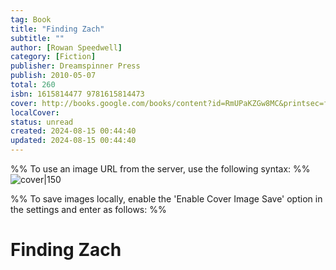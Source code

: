 ```yaml
---
tag: Book
title: "Finding Zach"
subtitle: ""
author: [Rowan Speedwell]
category: [Fiction]
publisher: Dreamspinner Press
publish: 2010-05-07
total: 260
isbn: 1615814477 9781615814473
cover: http://books.google.com/books/content?id=RmUPaKZGw8MC&printsec=frontcover&img=1&zoom=1&edge=curl&source=gbs_api
localCover: 
status: unread
created: 2024-08-15 00:44:40
updated: 2024-08-15 00:44:40
---
```


%% To use an image URL from the server, use the following syntax: %%
![cover|150](http://books.google.com/books/content?id=RmUPaKZGw8MC&printsec=frontcover&img=1&zoom=1&edge=curl&source=gbs_api)

%% To save images locally, enable the 'Enable Cover Image Save' option in the settings and enter as follows: %%


# Finding Zach
